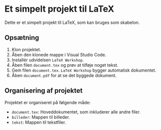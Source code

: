 # Et simpelt projekt til LaTeX

Dette er et simpelt projekt til LaTeX, som kan bruges som skabelon.

## Opsætning

1. Klon projektet.
2. Åben den klonede mappe i Visual Studio Code.
3. Installér udvidelsen `LaTeX Workshop`.
4. Åben filen `document.tex` og prøv at tilføje noget tekst.
5. Gem filen `document.tex`. `LaTeX Workshop` bygger automatisk dokumentet.
6. Åben `document.pdf` for at se det byggede dokument.

  
## Organisering af projektet

Projektet er organiseret på følgende måde:

- `document.tex`: Hoveddokumentet, som inkluderer alle andre filer.
- `billeder`: Mappen til billeder.
- `tekst`: Mappen til tekstfiler.
